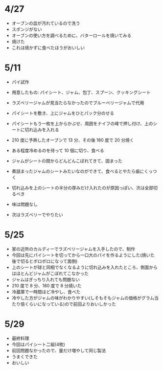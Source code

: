 # 4/27

- オーブンの皿が汚れているので洗う
- スポンジがない
- オーブンの使い方を調べるために、バターロールを焼いてみる
- 焼けた
- これは焼かずに食べたほうがおいしい

# 5/11

- パイ試作
- 用意したもの: パイシート、ジャム、包丁、スプーン、クッキングシート
- ラズベリージャムが見当たらなかったのでブルーベリージャムで代用
- パイシートを敷き、上にジャムをひとパック分のせる
- パイシートもう一枚を上からかぶせ、周囲をナイフの峰で押し付け、上のシートに切れ込みを入れる
- 210 度に予熱したオーブンで 13 分、その後 180 度で 20 分焼く
- ある程度冷めるのを待って 10 個に切り、食べる

- ジャムがシートの間からどんどんこぼれてきて、固まった
- 煮詰まったジャムのシートみたいなのができて、食べるとやたら歯にくっつく
- 切れ込みを上のシートの半分の厚みだけ入れたのが原因っぽい、次は全部切るべき
- 味は問題なし
- 次はラズベリーでやりたい

# 5/25

- 家の近所のカルディーでラズベリージャムを入手したので、制作
- 今回は先にパイシートを切ってから一口大のパイを作るようにした(焼いた後で切るとボロボロになって面倒)
- 上のシートが球と同相でなくなるように切れ込みを入れたところ、側面からはほとんどジャムがこぼれてこなかった
- ジャムはぎっちり入れても問題ない
- 210 度で 8 分、180 度で 8 分焼いた
- 冷蔵庫で一時間ほど冷やし、食べた
- 冷やした方がジャムの味がわかりやすい(しそもそもジャムの価格がグラム当たり倍くらいになっている)ので前回よりおいしかった

# 5/29

- 最終料理
- 今回はパイシート二組(4枚)
- 前回問題なかったので、量だけ増やして同じ製法
- うまくできた
- おいしい
